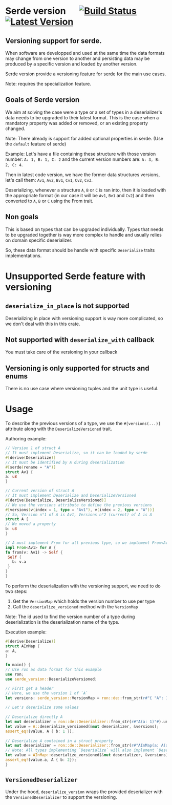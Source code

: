 # Serde version &emsp; [![Build Status]][travis] [![Latest Version]][crates.io]

[Build Status]: https://travis-ci.org/fredpointzero/serde-version.svg?branch=master
[travis]: https://travis-ci.org/fredpointzero/serde-version
[Latest Version]: https://img.shields.io/crates/v/serde-version.svg
[crates.io]: https://crates.io/crates/serde-version

## Versioning support for serde.

When software are developped and used at the same time the data formats may change
from one version to another and persisting data may be produced by a specific version
and loaded by another version.

Serde version provide a versioning feature for serde for the main use cases.

Note: requires the specialization feature.

## Goals of Serde version

We aim at solving the case were a type or a set of types in a deserializer's
data needs to be upgraded to their latest format.
This is the case when a mandatory property was added or removed,
or an existing property changed.

Note: There already is support for added optional properties in serde.
(Use the `default` feature of serde)

Example:
Let's have a file containing these structure with those version number:
`A: 1, B: 1, C: 2` and the current version numbers are: `A: 3, B: 2, C: 4`.

Then in latest code version, we have the former data structures versions,
let's call them: `Av1`, `Av2`, `Bv1`, `Cv1`, `Cv2`, `Cv3`.

Deserializing, whenever a structure `A`, `B` or `C` is ran into,
then it is loaded with the appropriate format (in our case it will be `Av1`, `Bv1` and `Cv2`)
and then converted to `A`, `B` or `C` using the From trait.

## Non goals

This is based on types that can be upgraded individually.
Types that needs to be upgraded together is way more complex to handle
and usually relies on domain specific deserializer.

So, these data format should be handle with specific `Deserialize` traits implementations.

# Unsupported Serde feature with versioning

## `deserialize_in_place` is not supported

Deserializing in place with versioning support is way more complicated,
so we don't deal with this in this crate.

## Not supported with `deserialize_with` callback

You must take care of the versioning in your callback

## Versioning is only supported for structs and enums

There is no use case where versioning tuples and the unit type is useful.

# Usage

To describe the previous versions of a type, we use the `#[versions(...)]` attribute along with
the `DeserializeVersioned` trait.

Authoring example:
```rust
// Version 1 of struct A
// It must implement Deserialize, so it can be loaded by serde
#[derive(Deserialize)]
// It must be identified by A during deserialization
#[serde(rename = "A")]
struct Av1 {
a: u8
}

// Current version of struct A
// It must implement Deserialize and DeserializeVersioned
#[derive(Deserialize, DeserializeVersioned)]
// We use the versions attribute to define the previous versions
#[versions(v(index = 1, type = "Av1"), v(index = 2, type = "A"))]
// So, Version n°1 of A is Av1, Versions n°2 (current) of A is A
struct A {
// We moved a property
b: u8
}

// A must implement From for all previous type, so we implement From<Av1>
impl From<Av1> for A {
fn from(v: Av1) -> Self {
 Self {
   b: v.a
 }
}
}
```

To perform the deserialization with the versioning support, we need to do two steps:
1. Get the `VersionMap` which holds the version number to use per type
1. Call the `deserialize_versioned` method with the `VersionMap`

Note: The id used to find the version number of a type during deserialization is
the deserialization name of the type.

Execution example:
```rust
#[derive(Deserialize)]
struct AInMap {
a: A,
}

fn main() {
// Use ron as data format for this example
use ron;
use serde_version::DeserializeVersioned;

// First get a header
// Here, we use the version 1 of `A`
let versions: serde_version::VersionMap = ron::de::from_str(r#"{ "A": 1 }"#).unwrap();
   
// Let's deserialize some values
   
// Deserialize directly A
let mut deserializer = ron::de::Deserializer::from_str(r#"A(a: 1)"#).unwrap();
let value = A::deserialize_versioned(&mut deserializer, &versions);
assert_eq!(value, A { b: 1 });
   
// Deserialize A contained in a struct property
let mut deserializer = ron::de::Deserializer::from_str(r#"AInMap(a: A(a: 2))"#);
// Note: All types implementing `Deserialize` will also implement `DeserializeVersioned`
let value = AInMap::deserialize_versioned(&mut deserializer, &versions);
assert_eq!(value.a, A { b: 2});
}
```
 
## `VersionedDeserializer`

Under the hood, `deserialize_version` wraps the provided deserializer with 
the `VersionedDeserializer` to support the versioning.